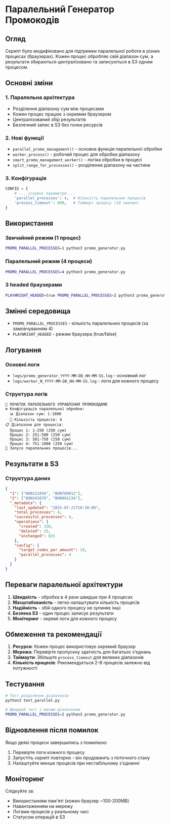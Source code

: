 # Паралельний Генератор Промокодів

## Огляд

Скрипт було модифіковано для підтримки паралельної роботи в різних процесах (браузерах). Кожен процес обробляє свій діапазон сум, а результати збираються централізовано та записуються в S3 одним процесом.

## Основні зміни

### 1. Паралельна архітектура
- Розділення діапазону сум між процесами
- Кожен процес працює з окремим браузером
- Централізований збір результатів
- Безпечний запис в S3 без гонки ресурсів

### 2. Нові функції
- `parallel_promo_management()` - основна функція паралельної обробки
- `worker_process()` - робочий процес для обробки діапазону
- `smart_promo_management_worker()` - логіка обробки в процесі
- `split_range_for_processes()` - розділення діапазону на частини

### 3. Конфігурація
```python
CONFIG = {
    # ... існуючі параметри ...
    'parallel_processes': 4,  # Кількість паралельних процесів
    'process_timeout': 600,   # Таймаут процесу (10 хвилин)
}
```

## Використання

### Звичайний режим (1 процес)
```bash
PROMO_PARALLEL_PROCESSES=1 python3 promo_generator.py
```

### Паралельний режим (4 процеси)
```bash
PROMO_PARALLEL_PROCESSES=4 python3 promo_generator.py
```

### З headed браузерами
```bash
PLAYWRIGHT_HEADED=true PROMO_PARALLEL_PROCESSES=2 python3 promo_generator.py
```

## Змінні середовища

- `PROMO_PARALLEL_PROCESSES` - кількість паралельних процесів (за замовчуванням 4)
- `PLAYWRIGHT_HEADED` - режим браузера (true/false)

## Логування

### Основні логи
- `logs/promo_generator_YYYY-MM-DD_HH-MM-SS.log` - основний лог
- `logs/worker_N_YYYY-MM-DD_HH-MM-SS.log` - логи для кожного процесу

### Структура логів
```
🚀 ПОЧАТОК ПАРАЛЕЛЬНОГО УПРАВЛІННЯ ПРОМОКОДАМИ
⚙️ Конфігурація паралельної обробки:
  📊 Діапазон сум: 1-1000
  🔄 Кількість процесів: 4
📋 Діапазони для процесів:
  Процес 1: 1-250 (250 сум)
  Процес 2: 251-500 (250 сум)
  Процес 3: 501-750 (250 сум)  
  Процес 4: 751-1000 (250 сум)
🚀 Запуск паралельних процесів...
```

## Результати в S3

### Структура даних
```json
{
  "1": ["BON123456", "BON789012"],
  "2": ["BON345678", "BON901234"],
  "_metadata": {
    "last_updated": "2025-07-21T10:30:00",
    "total_processes": 4,
    "successful_processes": 4,
    "operations": {
      "created": 150,
      "deleted": 25,
      "unchanged": 825
    },
    "config": {
      "target_codes_per_amount": 10,
      "parallel_processes": 4
    }
  }
}
```

## Переваги паралельної архітектури

1. **Швидкість** - обробка в 4 рази швидше при 4 процесах
2. **Масштабованість** - легко налаштувати кількість процесів
3. **Надійність** - збій одного процесу не зупиняє інші
4. **Безпека S3** - один процес записує результати
5. **Моніторинг** - окремі логи для кожного процесу

## Обмеження та рекомендації

1. **Ресурси**: Кожен процес використовує окремий браузер
2. **Мережа**: Перевірте пропускну здатність для багатьох з'єднань
3. **Таймаути**: Збільште `process_timeout` для великих діапазонів
4. **Кількість процесів**: Рекомендується 2-8 процесів залежно від потужності

## Тестування

```bash
# Тест розділення діапазонів
python3 test_parallel.py

# Швидкий тест з малим діапазоном
PROMO_PARALLEL_PROCESSES=2 python3 promo_generator.py
```

## Відновлення після помилок

Якщо деякі процеси завершились з помилкою:
1. Перевірте логи кожного процесу
2. Запустіть скрипт повторно - він продовжить з поточного стану
3. Налаштуйте менше процесів при нестабільному з'єднанні

## Моніторинг

Слідкуйте за:
- Використанням пам'яті (кожен браузер ~100-200MB)
- Навантаженням на мережу
- Логами процесів у реальному часі
- Статусом операцій в S3
